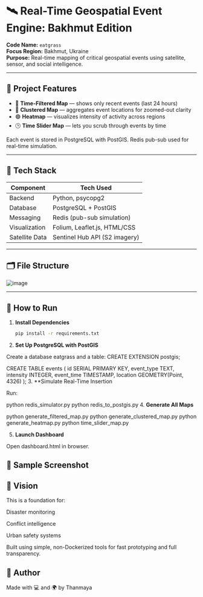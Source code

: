 # 🛰️ Real-Time Geospatial Event Engine: Bakhmut Edition

**Code Name:** `eatgrass`  
**Focus Region:** Bakhmut, Ukraine  
**Purpose:** Real-time mapping of critical geospatial events using satellite, sensor, and social intelligence.

---

## 📍 Project Features

- 🔴 **Time-Filtered Map** — shows only recent events (last 24 hours)
- 🔵 **Clustered Map** — aggregates event locations for zoomed-out clarity
- 🟢 **Heatmap** — visualizes intensity of activity across regions
- 🕒 **Time Slider Map** — lets you scrub through events by time

Each event is stored in PostgreSQL with PostGIS. Redis pub-sub used for real-time simulation.

---

## 🧠 Tech Stack

| Component       | Tech Used                     |
|----------------|-------------------------------|
| Backend         | Python, psycopg2              |
| Database        | PostgreSQL + PostGIS          |
| Messaging       | Redis (pub-sub simulation)    |
| Visualization   | Folium, Leaflet.js, HTML/CSS  |
| Satellite Data  | Sentinel Hub API (S2 imagery) |

---

## 🗂️ File Structure


![image](https://github.com/user-attachments/assets/42480fb3-2a3e-4d4e-ad08-4aa3f6c6275f)


---

## 🚀 How to Run

1. **Install Dependencies**

   ```bash
   pip install -r requirements.txt
2. **Set Up PostgreSQL with PostGIS**

Create a database eatgrass and a table:
CREATE EXTENSION postgis;

CREATE TABLE events (
    id SERIAL PRIMARY KEY,
    event_type TEXT,
    intensity INTEGER,
    event_time TIMESTAMP,
    location GEOMETRY(Point, 4326)
);
3. **Simulate Real-Time Insertion

Run:


python redis_simulator.py
python redis_to_postgis.py
4. **Generate All Maps**

python generate_filtered_map.py
python generate_clustered_map.py
python generate_heatmap.py
python time_slider_map.py

5. **Launch Dashboard**

Open dashboard.html in browser.

## 📸 Sample Screenshot

## 🔭 Vision
This is a foundation for:

Disaster monitoring

Conflict intelligence

Urban safety systems

Built using simple, non-Dockerized tools for fast prototyping and full transparency.

## 🤖 Author
Made with 💻 and 🌍 by Thanmaya

